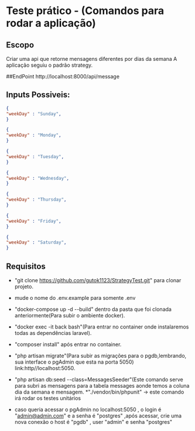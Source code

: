 # Teste prático - (Comandos para rodar a aplicação)



## Escopo
Criar uma api que retorne mensagens diferentes por dias da semana
A aplicação seguiu o padrão strategy.

##EndPoint
http://localhost:8000/api/message

## Inputs Possiveis:

```json
{
"weekDay" : "Sunday",
}
```
```json
{
"weekDay" : "Monday",
}
```
```json
{
"weekDay" : "Tuesday",
}
```
```json
{
"weekDay" : "Wednesday",
}
```
```json
{
"weekDay" : "Thursday",
}
```
```json
{
"weekDay" : "Friday",
}
```

```json
{
"weekDay" : "Saturday",
}
```

## Requisitos

* "git clone https://github.com/gutok1123/StrategyTest.git" para clonar projeto.

*  mude o nome do .env.example para somente .env

* "docker-compose up -d --build" dentro da pasta que foi clonada anteriormente(Para subir o ambiente docker).

* "docker exec -it back bash"(Para entrar no container onde instalaremos todas as dependências laravel).
* "composer install" após entrar no container.

* "php artisan migrate"(Para subir as migrações para o pgdb,lembrando, sua interface o pgAdmin que esta na porta 5050) link:http//localhost:5050.

* "php artisan db:seed --class=MessagesSeeder"(Este comando serve para subri as mensagens para a tabela messages aonde temos a coluna dia da semana e mensagem.
*"./vendor/bin/phpunit" -> este comando irá rodar os testes unitários

* caso queria acessar o pgAdmin no localhost:5050 , o login é "admin@admin.com" e a senha é "postgres" ,após acessar, crie uma nova conexão  o host é "pgdb" , user "admin" e senha "postgres"

       
